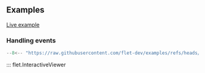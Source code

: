## Examples

[Live example](https://flet-controls-gallery.fly.dev/utility/interactiveviewer)

### Handling events

```python
--8<-- "https://raw.githubusercontent.com/flet-dev/examples/refs/heads/v1-docs/python/controls/interactive-viewer/handling-events.py"
```

::: flet.InteractiveViewer
